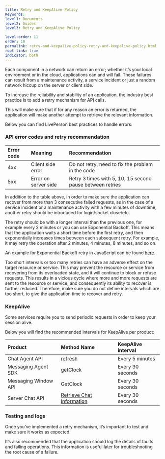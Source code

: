 ```yaml
---
title: Retry and KeepAlive Policy
Keywords:
level1: Documents
level2: Guides
level3: Retry and KeepAlive Policy

level-order: 11
order: 10
permalink: retry-and-keepalive-policy-retry-and-keepalive-policy.html
root-link: true
indicator: both
---
```


Each component in a network can return an error; whether it’s your local environment or in the cloud, applications can and will fail. These failures can result from a maintenance activity, a service incident or just a random network hiccup on the server or client side.

To increase the reliability and stability of an application, the industry best practice is to add a retry mechanism for API calls.

This will make sure that if for any reason an error is returned, the application will make another attempt to retrieve the relevant information.

Below you can find LivePerson best practices to handle errors:

### API error codes and retry recommendation

| Error code   |      Meaning      |  Recommendation |
|:----------|:-------------|:------|
| 4xx | Client side error | Do not retry, need to fix the problem in the code |
| 5xx |    Error on server side   |   Retry 3 times with 5, 10, 15 second pause between retries |


In addition to the table above, in order to make sure the application can recover from more than 3 consecutive failed requests, as in the case of a service incident or a maintenance activity with a few minutes of downtime, another retry should be introduced for login/socket close/etc.

The retry should be with a longer interval than the previous one, for example every 2 minutes or you can use Exponential Backoff. This means that the application waits a short time before the first retry, and then exponentially increases times between each subsequent retry. For example, it may retry the operation after 2 minutes, 4 minutes, 8 minutes, and so on.

An example for Exponential Backoff retry in JavaScript can be found [here](https://jsfiddle.net/orenkatz/xqhxy8x4/).

Too short intervals or too many retries can have an adverse effect on the target resource or service. This may prevent the resource or service from recovering from its overloaded state, and it will continue to block or refuse requests. This results in a vicious cycle where more and more requests are sent to the resource or service, and consequently its ability to recover is further reduced. Therefore, make sure you do not define intervals which are too short, to give the application time to recover and retry.

### KeepAlive

Some services require you to send periodic requests in order to keep your session alive.

Below you will find the recommended intervals for KeepAlive per product:


| Product   |      Method Name      |  KeepAlive interval |
|:----------|:-------------|:------|
| Chat Agent API | [refresh](https://developers.liveperson.com/agent-refresh.html) | Every 5 minutes |
| Messaging Agent SDK |   getClock   | Every 30 seconds |
|  Messaging Window API |    GetClock  | Every 30 seconds  |
| Server Chat API |   [Retrieve Chat Information](https://developers.liveperson.com/consumer-experience-server-chat-retrieve-chat-information.html)   |  Every 30 seconds |

### Testing and logs

Once you’ve implemented a retry mechanism, it’s important to test and make sure it works as expected.

It’s also recommended that the application should log the details of faults and failing operations. This information is useful later for troubleshooting the root cause of a failure.
